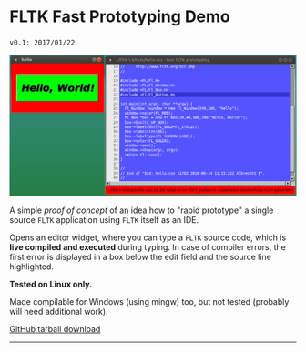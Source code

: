 # FLTK Fast Prototyping Demo
`v0.1: 2017/01/22`

![Screenshot of fast FLTK prototyping demo running](screenshots/fast_fltk_proto.png "Screenshot of fast FLTK prototyping demo running")

A simple *proof of concept* of an idea how to "rapid prototype"
a single source `FLTK` application using `FLTK` itself as an IDE.

Opens an editor widget, where you can type a `FLTK` source code,
which is **live compiled and executed** during typing. In case of
compiler errors, the first error is displayed in a box below
the edit field and the source line highlighted.

**Tested on Linux only.**

Made compilable for Windows (using mingw) too, but not tested
(probably will need additional work).

[GitHub tarball download](https://github.com/wcout/FLTrator/archive/master.zip)

---
